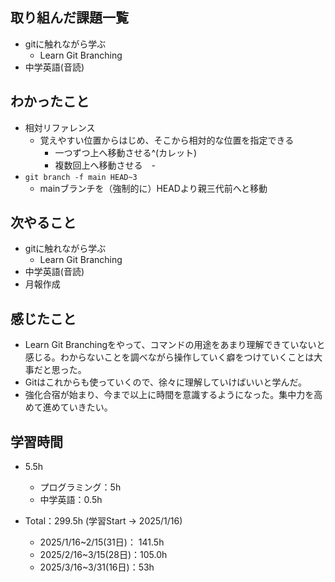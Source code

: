 ## 取り組んだ課題一覧
- gitに触れながら学ぶ
  - Learn Git Branching
- 中学英語(音読)
## わかったこと
- 相対リファレンス
    - 覚えやすい位置からはじめ、そこから相対的な位置を指定できる
        - 一つずつ上へ移動させる^(カレット)
        - 複数回上へ移動させる　-<num>
- `git branch -f main HEAD~3`
    - mainブランチを（強制的に）HEADより親三代前へと移動
## 次やること
- gitに触れながら学ぶ
  - Learn Git Branching
- 中学英語(音読)
- 月報作成
## 感じたこと
- Learn Git Branchingをやって、コマンドの用途をあまり理解できていないと感じる。わからないことを調べながら操作していく癖をつけていくことは大事だと思った。
- Gitはこれからも使っていくので、徐々に理解していけばいいと学んだ。
- 強化合宿が始まり、今まで以上に時間を意識するようになった。集中力を高めて進めていきたい。
## 学習時間
- 5.5h
  - プログラミング：5h
  - 中学英語：0.5h

- Total：299.5h (学習Start → 2025/1/16)
  - 2025/1/16~2/15(31日)： 141.5h
  - 2025/2/16~3/15(28日)：105.0h
  - 2025/3/16~3/31(16日)：53h
